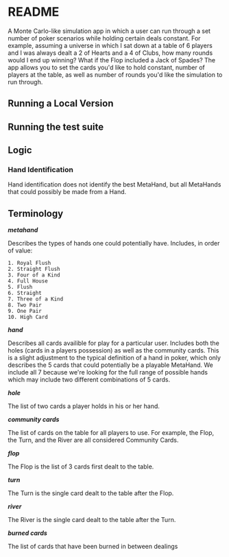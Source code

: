 # README

A Monte Carlo-like simulation app in which a user can run through a set number of poker scenarios while holding certain deals constant. For example, assuming a universe in which I sat down at a table of 6 players and I was always dealt a 2 of Hearts and a 4 of Clubs, how many rounds would I end up winning? What if the Flop included a Jack of Spades? The app allows you to set the cards you'd like to hold constant, number of players at the table, as well as number of rounds you'd like the simulation to run through.

## Running a Local Version

## Running the test suite

## Logic

### Hand Identification

Hand identification does not identify the best MetaHand, but all MetaHands that could possibly be made from a Hand.


## Terminology

***metahand***

Describes the types of hands one could potentially have. Includes, in order of value:

    1. Royal Flush
    2. Straight Flush
    3. Four of a Kind
    4. Full House
    5. Flush
    6. Straight
    7. Three of a Kind
    8. Two Pair
    9. One Pair
    10. High Card

***hand***

Describes all cards availible for play for a particular user. Includes both the holes (cards in a players possession) as well as the community cards. This is a slight adjustment to the typical definition of a hand in poker, which only describes the 5 cards that could potentially be a playable MetaHand. We include all 7 because we're looking for the full range of possible hands which may include two different combinations of 5 cards.

***hole***

The list of two cards a player holds in his or her hand.

***community cards***

The list of cards on the table for all players to use. For example, the Flop, the Turn, and the River are all considered Community Cards.

***flop***

The Flop is the list of 3 cards first dealt to the table.

***turn*** 

The Turn is the single card dealt to the table after the Flop.

***river***

The River is the single card dealt to the table after the Turn. 

***burned cards***

The list of cards that have been burned in between dealings